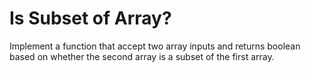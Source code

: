 # Is Subset of Array?

Implement a function that accept two array inputs and returns boolean based on whether the second array is a subset of the first array.
